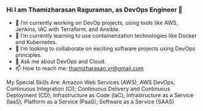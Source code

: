 ### Hi I am Thamizharasan Raguraman, as DevOps Engineer  👋

<!--
**vrthamizharasan/vrthamizharasan** is a ✨ _special_ ✨ repository because its `README.md` (this file) appears on your GitHub profile.

Here are some ideas to get you started:

- 🔭 I’m currently working on 
- 🌱 I’m currently learning ...
- 👯 I’m looking to collaborate on ...
- 🤔 I’m looking for help with ...
- 💬 Ask me about ...
- 📫 How to reach me: ...
- 😄 Pronouns: ...
- ⚡ Fun fact: ...
-->

- 🔭 I’m currently working on DevOp projects, using tools like AWS, Jenkins, IAC with Terraform, and Ansible.
- 🌱 I’m currently learning to use containerization technologies like Docker and Kubernetes.
- 👯 I’m looking to collaborate on exciting software projects using DevOps principles.
- 💬 Ask me about DevOps and Cloud.
- 📫 How to reach me: thamizharasan.vr@gmail.com

My Special Skills Are:
Amazon Web Services (AWS);
AWS DevOps;
Continuous Integration (CI);
Continuous Delivery and Continuous Deployment (CD);
Infrastructure as Code (laC); Infrastructure as a Service (laaS);
Platform as a Service (PaaS);
Software as a Service (SAAS)
